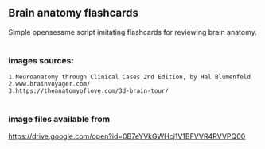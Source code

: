 ## Brain anatomy flashcards
Simple opensesame script imitating flashcards for reviewing brain anatomy. 
# 
### images sources:
```
1.Neuroanatomy through Clinical Cases 2nd Edition, by Hal Blumenfeld 
2.www.brainvoyager.com/
3.https://theanatomyoflove.com/3d-brain-tour/
```
#
### image files available from
https://drive.google.com/open?id=0B7eYVkGWHcj1V1BFVVR4RVVPQ00

